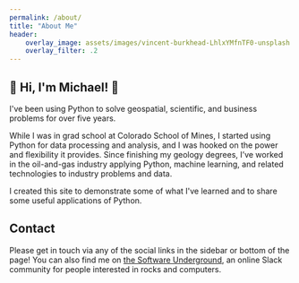 ```yaml
---
permalink: /about/
title: "About Me"
header:
    overlay_image: assets/images/vincent-burkhead-LhlxYMfnTF0-unsplash.jpg
    overlay_filter: .2
---
```


## :wave: Hi, I'm Michael! :wave:
I've been using Python to solve geospatial, scientific, and business problems for over five years. 

While I was in grad school at Colorado School of Mines, I started using Python for data processing and analysis, and I was hooked on the power and flexibility it provides. Since finishing my geology degrees, I’ve worked in the  oil-and-gas industry applying Python, machine learning, and related technologies to industry problems and data.

I created this site to demonstrate some of what I've learned and to share  some useful applications of Python.

## Contact
Please get in touch via any of the social links in the sidebar or bottom of the page! You can also find me on [the Software Underground](https://softwareunderground.org/), an online Slack community for people interested in rocks and computers.
